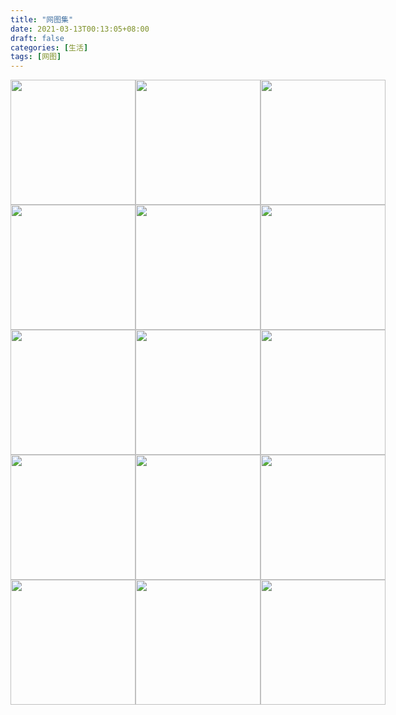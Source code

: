 ```yaml
---
title: "网图集"
date: 2021-03-13T00:13:05+08:00
draft: false
categories: [生活]
tags: [网图]
---
```


<div style="width:700px; height:1000px;overflow:auto;">
	<img src="https://img.imgdb.cn/item/604b88385aedab222cebd92b.jpg" style="margin:0;clear:none;float:left;width:200px;height:200px;"/>
	<img src="https://img.imgdb.cn/item/604b88385aedab222cebd92d.jpg" style="margin:0;clear:none;float:left;width:200px;height:200px;"/>
	<img src="https://img.imgdb.cn/item/604b88385aedab222cebd931.jpg" style="margin:0;clear:none;float:left;width:200px;height:200px;"/>
	<img src="https://img.imgdb.cn/item/604b88385aedab222cebd937.jpg" style="margin:0;clear:none;float:left;width:200px;height:200px;"/>
	<img src="https://img.imgdb.cn/item/604b88385aedab222cebd93a.jpg" style="margin:0;clear:none;float:left;width:200px;height:200px;"/>
	<img src="https://img.imgdb.cn/item/604b88595aedab222cebe89c.jpg" style="margin:0;clear:none;float:left;width:200px;height:200px;"/>
	<img src="https://img.imgdb.cn/item/604b88595aedab222cebe89f.jpg" style="margin:0;clear:none;float:left;width:200px;height:200px;"/>
	<img src="https://img.imgdb.cn/item/604b88595aedab222cebe8a4.jpg" style="margin:0;clear:none;float:left;width:200px;height:200px;"/>
	<img src="https://img.imgdb.cn/item/604b88595aedab222cebe8a8.jpg" style="margin:0;clear:none;float:left;width:200px;height:200px;"/>
	<img src="https://img.imgdb.cn/item/604b88595aedab222cebe8ac.jpg" style="margin:0;clear:none;float:left;width:200px;height:200px;"/>
	<img src="https://img.imgdb.cn/item/604b88715aedab222cebf604.jpg" style="margin:0;clear:none;float:left;width:200px;height:200px;"/>
	<img src="https://img.imgdb.cn/item/604b88715aedab222cebf608.jpg" style="margin:0;clear:none;float:left;width:200px;height:200px;"/>
	<img src="https://img.imgdb.cn/item/604b88715aedab222cebf60b.jpg" style="margin:0;clear:none;float:left;width:200px;height:200px;"/>
	<img src="https://img.imgdb.cn/item/604b88715aedab222cebf613.jpg" style="margin:0;clear:none;float:left;width:200px;height:200px;"/>
	<img src="https://img.imgdb.cn/item/604b88715aedab222cebf619.jpg" style="margin:0;clear:none;float:left;width:200px;height:200px;"/>
	<img src="https://img.imgdb.cn/item/604b887f5aedab222cebfe88.jpg" style="margin:0;clear:none;float:left;width:200px;height:200px;"/>
	<img src="https://img.imgdb.cn/item/604b887f5aedab222cebfe8e.jpg" style="margin:0;clear:none;float:left;width:200px;height:200px;"/>
	<img src="https://img.imgdb.cn/item/604b93c35aedab222cf33e78.jpg" style="margin:0;clear:none;float:left;width:200px;height:200px;"/>
	<img src="https://img.imgdb.cn/item/604b93e95aedab222cf35159.jpg" style="margin:0;clear:none;float:left;width:200px;height:200px;"/>
	<img src="https://img.imgdb.cn/item/604b93e95aedab222cf35162.jpg" style="margin:0;clear:none;float:left;width:200px;height:200px;"/>
	<img src="https://img.imgdb.cn/item/604b93e95aedab222cf35168.jpg" style="margin:0;clear:none;float:left;width:200px;height:200px;"/>
	<img src="https://img.imgdb.cn/item/604b93e95aedab222cf3516e.jpg" style="margin:0;clear:none;float:left;width:200px;height:200px;"/>
	<img src="https://img.imgdb.cn/item/604b93e95aedab222cf35173.jpg" style="margin:0;clear:none;float:left;width:200px;height:200px;"/>
	<img src="https://img.imgdb.cn/item/604b93e95aedab222cf35159.jpg" style="margin:0;clear:none;float:left;width:200px;height:200px;"/>
	<img src="https://img.imgdb.cn/item/604b93e95aedab222cf35162.jpg" style="margin:0;clear:none;float:left;width:200px;height:200px;"/>
	<img src="https://img.imgdb.cn/item/604b9f775aedab222cf88e06.jpg" style="margin:0;clear:none;float:left;width:200px;height:200px;"/>
	<img src="https://img.imgdb.cn/item/604b9f845aedab222cf8925e.jpg" style="margin:0;clear:none;float:left;width:200px;height:200px;"/>
	<img src="https://img.imgdb.cn/item/604b9f975aedab222cf898c5.jpg" style="margin:0;clear:none;float:left;width:200px;height:200px;"/>
	<img src="https://img.imgdb.cn/item/604b9fb75aedab222cf8a2be.jpg" style="margin:0;clear:none;float:left;width:200px;height:200px;"/>
	<img src="https://img.imgdb.cn/item/604b9fb75aedab222cf8a2c0.jpg" style="margin:0;clear:none;float:left;width:200px;height:200px;"/>
	<img src="https://img.imgdb.cn/item/604b9fb75aedab222cf8a2c7.jpg" style="margin:0;clear:none;float:left;width:200px;height:200px;"/>
	<img src="https://img.imgdb.cn/item/604b9fc95aedab222cf8aa0f.jpg" style="margin:0;clear:none;float:left;width:200px;height:200px;"/>
	<img src="https://img.imgdb.cn/item/604b7e335aedab222ce6192e.jpg" style="margin:0;clear:none;float:left;width:200px;height:200px;"/>
	<img src="https://img.imgdb.cn/item/604b7e335aedab222ce61937.jpg" style="margin:0;clear:none;float:left;width:200px;height:200px;"/>
	<img src="https://img.imgdb.cn/item/604b7e335aedab222ce61945.jpg" style="margin:0;clear:none;float:left;width:200px;height:200px;"/>
	<img src="https://img.imgdb.cn/item/604b9ffd5aedab222cf8ba72.jpg" style="margin:0;clear:none;float:left;width:200px;height:200px;"/>
	<img src="https://img.imgdb.cn/item/604ba03b5aedab222cf8ce14.jpg" style="margin:0;clear:none;float:left;width:200px;height:200px;"/>
	<img src="https://img.imgdb.cn/item/604ba03b5aedab222cf8ce17.jpg" style="margin:0;clear:none;float:left;width:200px;height:200px;"/>
	<img src="https://img.imgdb.cn/item/604ba03b5aedab222cf8ce1a.jpg" style="margin:0;clear:none;float:left;width:200px;height:200px;"/>
	<img src="https://img.imgdb.cn/item/604ba03b5aedab222cf8ce1d.jpg" style="margin:0;clear:none;float:left;width:200px;height:200px;"/>
	<img src="https://img.imgdb.cn/item/604ba03b5aedab222cf8ce20.jpg" style="margin:0;clear:none;float:left;width:200px;height:200px;"/>
	<img src="https://img.imgdb.cn/item/604ba04d5aedab222cf8d519.jpg" style="margin:0;clear:none;float:left;width:200px;height:200px;"/>
	<img src="https://img.imgdb.cn/item/604ba04d5aedab222cf8d51b.jpg" style="margin:0;clear:none;float:left;width:200px;height:200px;"/>
	<img src="https://img.imgdb.cn/item/604ba04d5aedab222cf8d51f.jpg" style="margin:0;clear:none;float:left;width:200px;height:200px;"/>
	<img src="https://img.imgdb.cn/item/604ba06d5aedab222cf8e079.jpg" style="margin:0;clear:none;float:left;width:200px;height:200px;"/>
	<img src="https://img.imgdb.cn/item/604ba06d5aedab222cf8e07c.jpg" style="margin:0;clear:none;float:left;width:200px;height:200px;"/>
	<img src="https://img.imgdb.cn/item/604ba06d5aedab222cf8e07e.jpg" style="margin:0;clear:none;float:left;width:200px;height:200px;"/>
	<img src="https://img.imgdb.cn/item/604ba06d5aedab222cf8e082.jpg" style="margin:0;clear:none;float:left;width:200px;height:200px;"/>
	<img src="https://img.imgdb.cn/item/604ba0885aedab222cf8ec09.jpg" style="margin:0;clear:none;float:left;width:200px;height:200px;"/>
	<img src="https://img.imgdb.cn/item/604ba0885aedab222cf8ec0c.jpg" style="margin:0;clear:none;float:left;width:200px;height:200px;"/>
	<img src="https://img.imgdb.cn/item/604ba0885aedab222cf8ec0f.jpg" style="margin:0;clear:none;float:left;width:200px;height:200px;"/>
	<img src="https://img.imgdb.cn/item/604ba0885aedab222cf8ec14.jpg" style="margin:0;clear:none;float:left;width:200px;height:200px;"/>
	<img src="https://img.imgdb.cn/item/604ba0885aedab222cf8ec18.jpg" style="margin:0;clear:none;float:left;width:200px;height:200px;"/>
	<img src="https://img.imgdb.cn/item/604ba09f5aedab222cf8f6cc.jpg" style="margin:0;clear:none;float:left;width:200px;height:200px;"/>
	<img src="https://img.imgdb.cn/item/604ba0b05aedab222cf8fcbe.jpg" style="margin:0;clear:none;float:left;width:200px;height:200px;"/>

</div>

